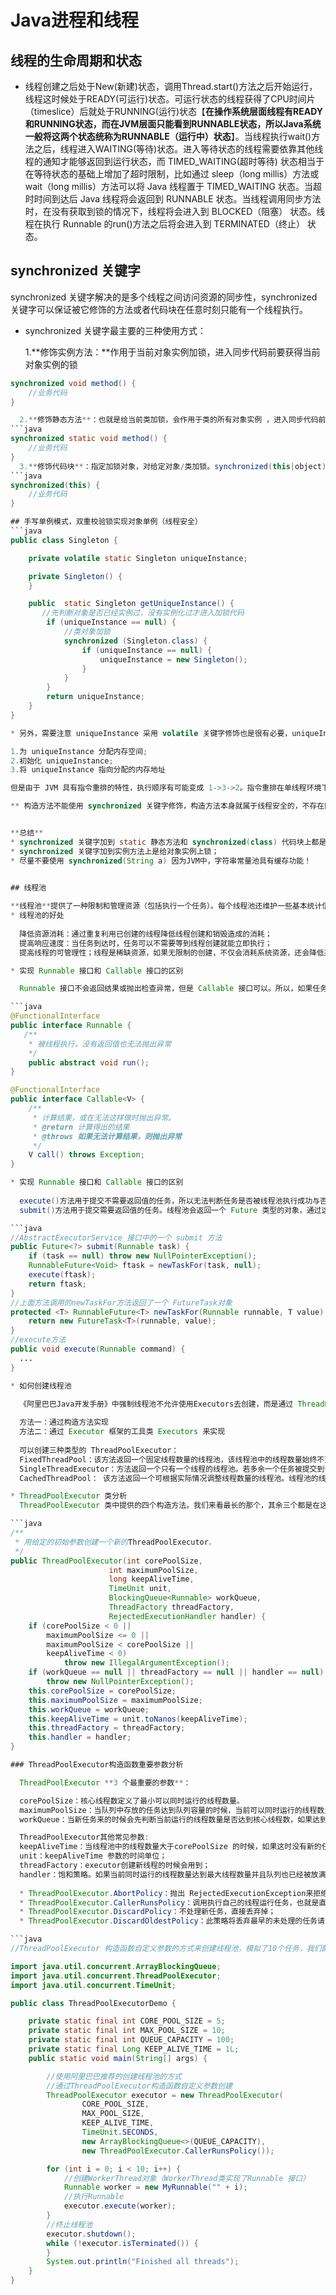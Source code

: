 # Java进程和线程

## 线程的生命周期和状态

* 线程创建之后处于New(新建)状态，调用Thread.start()方法之后开始运行，线程这时候处于READY(可运行)状态。可运行状态的线程获得了CPU时间片（timeslice）后就处于RUNNING(运行)状态【**在操作系统层面线程有READY和RUNNING状态，而在JVM层面只能看到RUNNABLE状态，所以Java系统一般将这两个状态统称为RUNNABLE（运行中）状态**】。当线程执行wait()方法之后，线程进入WAITING(等待)状态。进入等待状态的线程需要依靠其他线程的通知才能够返回到运行状态，而 TIMED_WAITING(超时等待) 状态相当于在等待状态的基础上增加了超时限制，比如通过 sleep（long millis）方法或 wait（long millis）方法可以将 Java 线程置于 TIMED_WAITING 状态。当超时时间到达后 Java 线程将会返回到 RUNNABLE 状态。当线程调用同步方法时，在没有获取到锁的情况下，线程将会进入到 BLOCKED（阻塞） 状态。线程在执行 Runnable 的run()方法之后将会进入到 TERMINATED（终止） 状态。



## synchronized 关键字

synchronized 关键字解决的是多个线程之间访问资源的同步性，synchronized关键字可以保证被它修饰的方法或者代码块在任意时刻只能有一个线程执行。

* synchronized 关键字最主要的三种使用方式：

  1.**修饰实例方法：**作用于当前对象实例加锁，进入同步代码前要获得当前对象实例的锁
```java
synchronized void method() {
    //业务代码
}

  2.**修饰静态方法**：也就是给当前类加锁，会作用于类的所有对象实例 ，进入同步代码前要获得当前 class 的锁。因为静态成员不属于任何一个实例对象，是类成员（static 表明这是该类的一个静态资源，不管 new了多少个对象，只有一份）。所以，如果一个线程 A 调用一个实例对象的非静态 synchronized 方法，而线程 B 需要调用这个实例对象所属类的静态 synchronized 方法，是允许的，不会发生互斥现象，因为访问静态 synchronized 方法占用的锁是当前类的锁，而访问非静态 synchronized 方法占用的锁是当前实例对象锁。
```java
synchronized static void method() {
    //业务代码
}
  3.**修饰代码块**：指定加锁对象，对给定对象/类加锁。synchronized(this|object) 表示进入同步代码库前要获得给定对象的锁，synchronized(类.class) 表示进入同步代码前要获得 当前 class 的锁
```java
synchronized(this) {
    //业务代码
}

## 手写单例模式，双重校验锁实现对象单例（线程安全）
```java
public class Singleton {

    private volatile static Singleton uniqueInstance;

    private Singleton() {
    }

    public  static Singleton getUniqueInstance() {
       //先判断对象是否已经实例过，没有实例化过才进入加锁代码
        if (uniqueInstance == null) {
            //类对象加锁
            synchronized (Singleton.class) {
                if (uniqueInstance == null) {
                    uniqueInstance = new Singleton();
                }
            }
        }
        return uniqueInstance;
    }
}

* 另外，需要注意 uniqueInstance 采用 volatile 关键字修饰也是很有必要，uniqueInstance = new Singleton(); 这段代码其实是分为三步执行：

1.为 uniqueInstance 分配内存空间; 
2.初始化 uniqueInstance;
3.将 uniqueInstance 指向分配的内存地址

但是由于 JVM 具有指令重排的特性，执行顺序有可能变成 1->3->2。指令重排在单线程环境下不会出现问题，但是在多线程环境下会导致一个线程获得还没有初始化的实例。例如，线程T1执行了 1 和 3，此时 T2 调用 getUniqueInstance()后发现 uniqueInstance 不为空，因此返回 uniqueInstance，但此时 uniqueInstance 还未被初始化。使用 volatile 可以禁止 JVM 的指令重排，保证在多线程环境下也能正常运行。

** 构造方法不能使用 synchronized 关键字修饰，构造方法本身就属于线程安全的，不存在同步的构造方法一说


**总结**
* synchronized 关键字加到 static 静态方法和 synchronized(class) 代码块上都是是给 Class 类上锁； 
* synchronized 关键字加到实例方法上是给对象实例上锁；
* 尽量不要使用 synchronized(String a) 因为JVM中，字符串常量池具有缓存功能！


## 线程池
  
**线程池**提供了一种限制和管理资源（包括执行一个任务）。每个线程池还维护一些基本统计信息，例如已完成任务的数量。
* 线程池的好处
  
  降低资源消耗：通过重复利用已创建的线程降低线程创建和销毁造成的消耗；
  提高响应速度：当任务到达时，任务可以不需要等到线程创建就能立即执行；
  提高线程的可管理性；线程是稀缺资源，如果无限制的创建，不仅会消耗系统资源，还会降低系统的稳定性，使用线程池可以进行统一的分配，调优和监控。

* 实现 Runnable 接口和 Callable 接口的区别

  Runnable 接口不会返回结果或抛出检查异常，但是 Callable 接口可以。所以，如果任务不需要返回结果或抛出异常推荐使用 Runnable 接口 ，这样代码看起来会更加简洁。工具类 Executors 可以实现将 Runnable 对象转换成 Callable 对象。（Executors.callable(Runnable task) 或 Executors.callable(Runnable task, Object result)）。

```java
@FunctionalInterface
public interface Runnable {
   /**
    * 被线程执行，没有返回值也无法抛出异常
    */
    public abstract void run();
}

@FunctionalInterface
public interface Callable<V> {
    /**
     * 计算结果，或在无法这样做时抛出异常。
     * @return 计算得出的结果
     * @throws 如果无法计算结果，则抛出异常
     */
    V call() throws Exception;
}

* 实现 Runnable 接口和 Callable 接口的区别
  
  execute()方法用于提交不需要返回值的任务，所以无法判断任务是否被线程池执行成功与否；
  submit()方法用于提交需要返回值的任务。线程池会返回一个 Future 类型的对象，通过这个 Future 对象可以判断任务是否执行成功，并且可以通过 Future 的 get()方法来获取返回值，get()方法会阻塞当前线程直到任务完成，而使用 get(long timeout，TimeUnit unit)方法则会阻塞当前线程一段时间后立即返回，这时候有可能任务没有执行完。

```java
//AbstractExecutorService 接口中的一个 submit 方法
public Future<?> submit(Runnable task) {
    if (task == null) throw new NullPointerException();
    RunnableFuture<Void> ftask = newTaskFor(task, null);
    execute(ftask);
    return ftask;
}
//上面方法调用的newTaskFor方法返回了一个 FutureTask对象
protected <T> RunnableFuture<T> newTaskFor(Runnable runnable, T value) {
    return new FutureTask<T>(runnable, value);
}
//execute方法
public void execute(Runnable command) {
  ...
}

* 如何创建线程池

  《阿里巴巴Java开发手册》中强制线程池不允许使用Executors去创建，而是通过 ThreadPoolExecutor 的方式，这样的处理方式让写的同学更加明确线程池的运行规则，规避资源耗尽的风险。Executors 返回线程池对象的弊端如下： FixedThreadPool 和 SingleThreadExecutor：允许请求的队列长度为Integer.MAX_VALUE，可能堆积大量的请求，从而导致 OOM。 CachedThreadPool 和 ScheduledThreadPool：允许创建的线程数量为 Integer.MAX_VALUE ，可能会创建大量线程，从而导致 OOM。
  
  方法一：通过构造方法实现
  方法二：通过 Executor 框架的工具类 Executors 来实现
  
  可以创建三种类型的 ThreadPoolExecutor： 
  FixedThreadPool：该方法返回一个固定线程数量的线程池，该线程池中的线程数量始终不变。当有一个新的任务提交时，线程池中若有空闲线程，则立即执行。若没有，则新的任务会被暂存在一个任务队列中，待有线程空闲时，便处理在任务队列中的任务。 
  SingleThreadExecutor：方法返回一个只有一个线程的线程池。若多余一个任务被提交到该线程池，任务会被保存在一个任务队列中，待线程空闲，按先入先出的顺序执行队列中的任务。
  CachedThreadPool： 该方法返回一个可根据实际情况调整线程数量的线程池。线程池的线程数量不确定，但若有空闲线程可以复用，则会优先使用可复用的线程。若所有线程均在工作，又有新的任务提交，则会创建新的线程处理任务。所有线程在当前任务执行完毕后，将返回线程池进行复用。

* ThreadPoolExecutor 类分析
  ThreadPoolExecutor 类中提供的四个构造方法。我们来看最长的那个，其余三个都是在这个构造方法的基础上产生（其他几个构造方法说白点都是给定某些默认参数的构造方法比如默认制定拒绝策略是什么），这里就不贴代码讲了，比较简单。

```java
/**
 * 用给定的初始参数创建一个新的ThreadPoolExecutor。
 */
public ThreadPoolExecutor(int corePoolSize,
                      int maximumPoolSize,
                      long keepAliveTime,
                      TimeUnit unit,
                      BlockingQueue<Runnable> workQueue,
                      ThreadFactory threadFactory,
                      RejectedExecutionHandler handler) {
    if (corePoolSize < 0 ||
        maximumPoolSize <= 0 ||
        maximumPoolSize < corePoolSize ||
        keepAliveTime < 0)
            throw new IllegalArgumentException();
    if (workQueue == null || threadFactory == null || handler == null)
        throw new NullPointerException();
    this.corePoolSize = corePoolSize;
    this.maximumPoolSize = maximumPoolSize;
    this.workQueue = workQueue;
    this.keepAliveTime = unit.toNanos(keepAliveTime);
    this.threadFactory = threadFactory;
    this.handler = handler;
}

### ThreadPoolExecutor构造函数重要参数分析

  ThreadPoolExecutor **3 个最重要的参数**：

  corePoolSize：核心线程数定义了最小可以同时运行的线程数量。
  maximumPoolSize：当队列中存放的任务达到队列容量的时候，当前可以同时运行的线程数量变为最大线程数。 
  workQueue：当新任务来的时候会先判断当前运行的线程数量是否达到核心线程数，如果达到的话，新任务就会被存放在队列中。

  ThreadPoolExecutor其他常见参数:
  keepAliveTime：当线程池中的线程数量大于corePoolSize 的时候，如果这时没有新的任务提交，核心线程外的线程不会立即销毁，而是会等待，直到等待的时间超过了 keepAliveTime才会被回收销毁；
  unit：keepAliveTime 参数的时间单位；
  threadFactory：executor创建新线程的时候会用到；
  handler：饱和策略。如果当前同时运行的线程数量达到最大线程数量并且队列也已经被放满了任务时，ThreadPoolTaskExecutor 定义一些策略：
  
  * ThreadPoolExecutor.AbortPolicy：抛出 RejectedExecutionException来拒绝新任务的处理；【默认情况下，ThreadPoolExecutor 将抛出 RejectedExecutionException 来拒绝新来的任务】
  * ThreadPoolExecutor.CallerRunsPolicy：调用执行自己的线程运行任务，也就是直接在调用execute方法的线程中运行(run)被拒绝的任务，如果执行程序已关闭，则会丢弃该任务；
  * ThreadPoolExecutor.DiscardPolicy：不处理新任务，直接丢弃掉；
  * ThreadPoolExecutor.DiscardOldestPolicy：此策略将丢弃最早的未处理的任务请求。

```java
//ThreadPoolExecutor 构造函数自定义参数的方式来创建线程池，模拟了10个任务，我们配置的核心线程数为5、等待队列容量为100，所以每次只可能存在5个任务同时执行，剩下的5个任务会被放到等待队列中去。当前的5个任务中如果有任务被执行完了，线程池就会去拿新的任务执行。

import java.util.concurrent.ArrayBlockingQueue;
import java.util.concurrent.ThreadPoolExecutor;
import java.util.concurrent.TimeUnit;

public class ThreadPoolExecutorDemo {

    private static final int CORE_POOL_SIZE = 5;
    private static final int MAX_POOL_SIZE = 10;
    private static final int QUEUE_CAPACITY = 100;
    private static final Long KEEP_ALIVE_TIME = 1L;
    public static void main(String[] args) {

        //使用阿里巴巴推荐的创建线程池的方式
        //通过ThreadPoolExecutor构造函数自定义参数创建
        ThreadPoolExecutor executor = new ThreadPoolExecutor(
                CORE_POOL_SIZE,
                MAX_POOL_SIZE,
                KEEP_ALIVE_TIME,
                TimeUnit.SECONDS,
                new ArrayBlockingQueue<>(QUEUE_CAPACITY),
                new ThreadPoolExecutor.CallerRunsPolicy());

        for (int i = 0; i < 10; i++) {
            //创建WorkerThread对象（WorkerThread类实现了Runnable 接口）
            Runnable worker = new MyRunnable("" + i);
            //执行Runnable
            executor.execute(worker);
        }
        //终止线程池
        executor.shutdown();
        while (!executor.isTerminated()) {
        }
        System.out.println("Finished all threads");
    }
}





